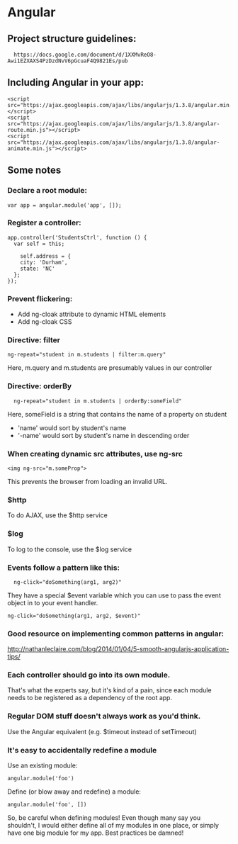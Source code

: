 # Angular

## Project structure guidelines:

	  https://docs.google.com/document/d/1XXMvReO8-Awi1EZXAXS4PzDzdNvV6pGcuaF4Q9821Es/pub

## Including Angular in your app:

    <script src="https://ajax.googleapis.com/ajax/libs/angularjs/1.3.8/angular.min.js"></script>
    <script src="https://ajax.googleapis.com/ajax/libs/angularjs/1.3.8/angular-route.min.js"></script>
    <script src="https://ajax.googleapis.com/ajax/libs/angularjs/1.3.8/angular-animate.min.js"></script>

## Some notes

### Declare a root module:

    var app = angular.module('app', []);

### Register a controller:

    app.controller('StudentsCtrl', function () {
      var self = this;

  		self.address = {
        city: 'Durham',
        state: 'NC'
      };
  	});

### Prevent flickering:

- Add ng-cloak attribute to dynamic HTML elements
- Add ng-cloak CSS

### Directive: filter

    ng-repeat="student in m.students | filter:m.query"

Here, m.query and m.students are presumably values in our controller

### Directive: orderBy

	  ng-repeat="student in m.students | orderBy:someField"

Here, someField is a string that contains the name of a property on student

- 'name' would sort by student's name
- '-name' would sort by student's name in descending order

### When creating dynamic src attributes, use ng-src

    <img ng-src="m.someProp">

This prevents the browser from loading an invalid URL.

### $http

To do AJAX, use the $http service

### $log

To log to the console, use the $log service

### Events follow a pattern like this:

	  ng-click="doSomething(arg1, arg2)"

They have a special $event variable which you can use to pass the event object
in to your event handler.

    ng-click="doSomething(arg1, arg2, $event)"

### Good resource on implementing common patterns in angular:

http://nathanleclaire.com/blog/2014/01/04/5-smooth-angularjs-application-tips/

### Each controller should go into its own module.

That's what the experts say, but it's kind of a pain, since each module needs
to be registered as a dependency of the root app.


### Regular DOM stuff doesn't always work as you'd think.

Use the Angular equivalent (e.g. $timeout instead of setTimeout)

### It's easy to accidentally redefine a module

Use an existing module:

    angular.module('foo')

Define (or blow away and redefine) a module:

    angular.module('foo', [])

So, be careful when defining modules! Even though many say you shouldn't, I
would either define all of my modules in one place, or simply have one big
module for my app. Best practices be damned!
